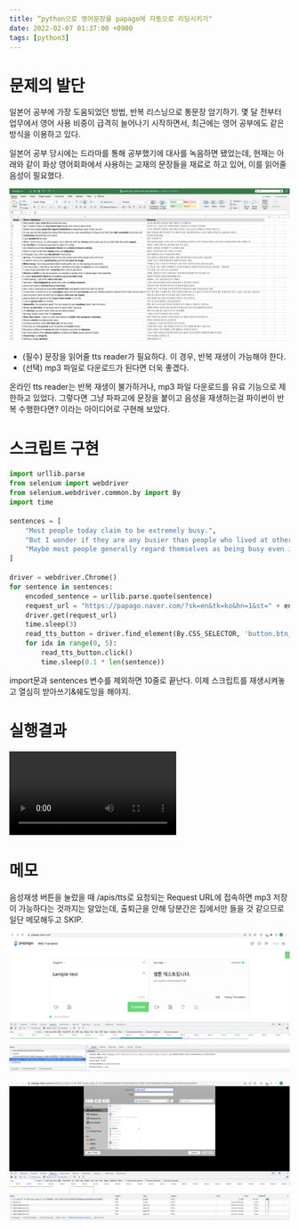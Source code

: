 ```yaml
---
title: “python으로 영어문장을 papago에 자동으로 리딩시키기"
date: 2022-02-07 01:37:00 +0900
tags: [python3]
---
```


# 문제의 발단

일본어 공부에 가장 도움되었던 방법, 반복 리스닝으로 통문장 암기하기.
몇 달 전부터 업무에서 영어 사용 비중이 급격히 늘어나기 시작하면서, 최근에는 영어 공부에도 같은 방식을 이용하고 있다.

일본어 공부 당시에는 드라마를 통해 공부했기에 대사를 녹음하면 됐었는데,
현재는 아래와 같이 화상 영어회화에서 사용하는 교재의 문장들을 재료로 하고 있어, 이를 읽어줄 음성이 필요했다.

![image-20220207000808928](../assets/img/image-20220207000808928.png)

* (필수) 문장을 읽어줄 tts reader가 필요하다. 이 경우, 반복 재생이 가능해야 한다.
* (선택) mp3 파일로 다운로드가 된다면 더욱 좋겠다.

온라인 tts reader는 반복 재생이 불가하거나, mp3 파일 다운로드를 유료 기능으로 제한하고 있었다.
그렇다면 그냥 파파고에 문장을 붙이고 음성을 재생하는걸 파이썬이 반복 수행한다면? 이라는 아이디어로 구현해 보았다.

# 스크립트 구현

```python
import urllib.parse
from selenium import webdriver
from selenium.webdriver.common.by import By
import time

sentences = [
    "Most people today claim to be extremely busy.",
    "But I wonder if they are any busier than people who lived at other times.",
    "Maybe most people generally regard themselves as being busy even if they are not.",
]

driver = webdriver.Chrome()
for sentence in sentences:
    encoded_sentence = urllib.parse.quote(sentence)
    request_url = "https://papago.naver.com/?sk=en&tk=ko&hn=1&st=" + encoded_sentence
    driver.get(request_url)
    time.sleep(3)
    read_tts_button = driver.find_element(By.CSS_SELECTOR, 'button.btn_sound___2H-0Z')
    for idx in range(0, 5):
        read_tts_button.click()
        time.sleep(0.1 * len(sentence))
```

import문과 sentences 변수를 제외하면 10줄로 끝난다.
이제 스크립트를 재생시켜놓고 열심히 받아쓰기&쉐도잉을 해야지.

# 실행결과

<video controls autoplay src="https://wonderminah.github.io/assets/video/video-202202070139.mov"></video>

# 메모

음성재생 버튼을 눌렀을 때 /apis/tts로 요청되는 Request URL에 접속하면 mp3 저장이 가능하다는 것까지는 알았는데,
출퇴근을 안해 당분간은 집에서만 들을 것 같으므로 일단 메모해두고 SKIP.

![image-20220207003959553](../assets/img/image-20220207003959553.png)

![image-20220207003732081](../assets/img/image-20220207003732081.png)
